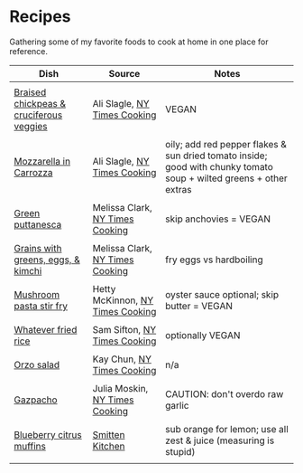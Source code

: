 # Recipes

Gathering some of my favorite foods to cook at home in one place for reference.

| Dish | Source | Notes |
| ---- | ------ | ----- |
|      |        |       | <!-- 6/8/7 " " -->
| [Braised chickpeas & cruciferous veggies](./braised_chickpeas_cruciferous_veg.md) | Ali Slagle, [NY Times Cooking](https://cooking.nytimes.com/recipes/1019559-olive-oil-braised-chickpeas-and-broccoli-rabe) | VEGAN |
|      |        |       |
| [Mozzarella in Carrozza](./mozzarella_in_carrozza.md) | Ali Slagle, [NY Times Cooking](https://cooking.nytimes.com/recipes/1019683-mozzarella-in-carrozza-fried-mozzarella-sandwiches) | oily; add red pepper flakes & sun dried tomato inside; good with chunky tomato soup + wilted greens + other extras |
|      |        |       |
| [Green puttanesca](./green_puttanesca) | Melissa Clark, [NY Times Cooking](https://cooking.nytimes.com/recipes/1013619-pasta-with-green-puttanesca) | skip anchovies = VEGAN |
|      |        |       |
| [Grains with greens, eggs, & kimchi](./kimchi_grain_bowl.md) | Melissa Clark, [NY Times Cooking](https://cooking.nytimes.com/recipes/1016855-quinoa-and-rice-bowl-with-kale-kimchi-and-egg) | fry eggs vs hardboiling |
|      |        |       |
| [Mushroom pasta stir fry](./mushroom_pasta_stir_fry.md) | Hetty McKinnon, [NY Times Cooking](https://cooking.nytimes.com/recipes/1022121-mushroom-pasta-stir-fry) | oyster sauce optional; skip butter = VEGAN |
|      |        |       |
| [Whatever fried rice](./whatever_fried_rice.md) | Sam Sifton, [NY Times Cooking](https://cooking.nytimes.com/recipes/1020016-whatever-youve-got-fried-rice) | optionally VEGAN |
|      |        |       |
| [Orzo salad](./orzo_salad.md) | Kay Chun, [NY Times Cooking](https://cooking.nytimes.com/recipes/1022258-orzo-salad-with-peppers-and-feta) | n/a |
|      |        |       |
| [Gazpacho](./gazpacho.md) | Julia Moskin, [NY Times Cooking](https://cooking.nytimes.com/recipes/1017577-best-gazpacho) | CAUTION: don't overdo raw garlic |
|      |        |       |
| [Blueberry citrus muffins](./blueberry_citrus_muffins.md) | [Smitten Kitchen](https://smittenkitchen.com/2016/08/even-more-perfect-blueberry-muffins/) | sub orange for lemon; use all zest & juice (measuring is stupid) |
|      |        |       |

<!-- |      |        |       | -->
